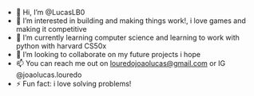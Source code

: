 - 👋 Hi, I’m @LucasLB0
- 👀 I’m interested in building and making things work!, i love games and making it competitive
- 🌱 I’m currently learning computer science and learning to work with python with harvard CS50x
- 💞️ I’m looking to collaborate on my future projects i hope
- 📫 You can reach me out on louredojoaolucas@gmail.com or IG @joaolucas.louredo
- ⚡ Fun fact: i love solving problems!
